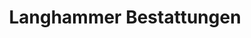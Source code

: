 ---
title: "Langhammer Bestattungen"
url: /remshalden/langhammer-bestattungen/
shop: Bestattungen
---